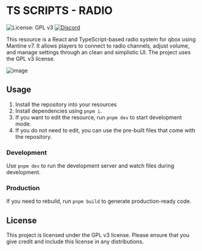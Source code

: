 # TS SCRIPTS - RADIO

![License: GPL v3](https://img.shields.io/badge/License-GPLv3-blue.svg?style=flat)
[![Discord](https://img.shields.io/discord/1272953408919310397?label=Discord)](https://discord.gg/UBnX997H6A)


This resource is a React and TypeScript-based radio system for qbox using Mantine v7. It allows players to connect to radio channels, adjust volume, and manage settings through an clean and simplistic UI. The project uses the GPL v3 license.

![image](https://github.com/user-attachments/assets/72754ac2-2827-4d8f-bddd-744fbf1e6ee1)

## Usage

1. Install the repository into your resources
2. Install dependencies using `pnpm i`.
3. If you want to edit the resource, run `pnpm dev` to start development mode.
4. If you do not need to edit, you can use the pre-built files that come with the repository.

### Development

Use `pnpm dev` to run the development server and watch files during development.

### Production

If you need to rebuild, run `pnpm build` to generate production-ready code.

## License

This project is licensed under the GPL v3 license. Please ensure that you give credit and include this license in any distributions.
